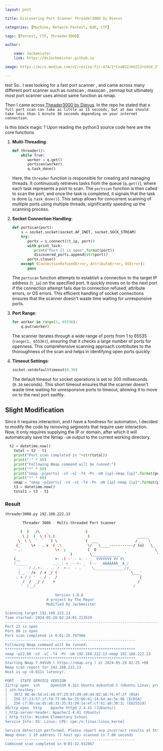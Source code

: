```yaml
---
layout: post

title: Discovering Port Scanner Threader3000 by Dievus 

categories: [Machine, Network Pentest, B2R, CTF]

tags: [Pentest, CTF, Threader3000]

author:

    name: Jackmeister
    link: https://0xJackmeister.github.io

image: https://miro.medium.com/v2/resize:fit:474/1*CnaBV2JHV2SJroSGX_ZtpQ.jpeg

---
```

test
So.. I was looking for a fast port scanner , and came across many different port scanner such as rustscan , masscan , zenmap but ultimately most port scanner uses almost same function as nmap.

Then I came across[ Theader3000 by Dievus](https://github.com/dievus/threader3000). In the repo he stated that  `A full port scan can take as little as 15 seconds, but at max should take less than 1 minute 30 seconds depending on your internet connection.`  

Is this black magic ? Upon reading the python3 source code here are the core functions

1. **Multi-Threading**:
   ```python
   def threader():
       while True:
          worker = q.get()
          portscan(worker)
          q.task_done()
   ```
   Here, the `threader` function is responsible for creating and managing threads. It continuously retrieves tasks from the queue (`q.get()`), where each task represents a port to scan. The `portscan` function is then called to scan the port, and once the task is completed, it signals that the task is done (`q.task_done()`). This setup allows for concurrent scanning of multiple ports using multiple threads, significantly speeding up the scanning process.

2. **Socket Connection Handling**:
   ```python
   def portscan(port):
       s = socket.socket(socket.AF_INET, socket.SOCK_STREAM)
       try:
          portx = s.connect((t_ip, port))
          with print_lock:
             print("Port {} is open".format(port))
             discovered_ports.append(str(port))
          portx.close()
       except (ConnectionRefusedError, AttributeError, OSError):
          pass
   ```
   The `portscan` function attempts to establish a connection to the target IP address (`t_ip`) on the specified port. It quickly moves on to the next port if the connection attempt fails due to connection refused, attribute errors, or OS errors. This efficient handling of socket connections ensures that the scanner doesn't waste time waiting for unresponsive ports.

3. **Port Range**:
   ```python
   for worker in range(1, 65536):
       q.put(worker)
   ```
   The scanner iterates through a wide range of ports from 1 to 65535 (`range(1, 65536)`), ensuring that it checks a large number of ports for openness. This comprehensive scanning approach contributes to the thoroughness of the scan and helps in identifying open ports quickly.

4. **Timeout Settings**:
   ```python
   socket.setdefaulttimeout(0.30)
   ```
   The default timeout for socket operations is set to 300 milliseconds (`0.30` seconds). This short timeout ensures that the scanner doesn't waste time waiting for unresponsive ports to timeout, allowing it to move on to the next port swiftly.
   
## Slight Modification

Since it requires interaction,  and I have a fondness for automation, I decided to modify the code by removing segments that require user interaction. Now, it only requires supplying the IP or domain, after which it will automatically save the Nmap `-oN` output to the current working directory.

```python
  t2 = datetime.now()
    total = t2 - t1
    print("Port scan completed in "+str(total))
    print("-" * 60)
    print("Following Nmap command will be runned:")
    print("*" * 60)
    print("nmap -p{ports} -sV -sC -T4 -Pn -oN {ip}-nmap {ip}".format(ports=",".join(discovered_ports), ip=target))
    print("*" * 60)
    nmap = "nmap -p{ports} -sV -sC -T4 -Pn -oN {ip}-nmap {ip}".format(ports=",".join(discovered_ports), ip=target)
    t3 = datetime.now()
    total1 = t3 - t1
```

### Result
```bash
threader3000.py 192.168.222.13 

        Threader 3000 - Multi-threaded Port Scanner          

       (  )   /\   _                 (     
        \ |  (  \ ( \.(               )                      _____
      \  \ \  `  `   ) \             (  ___                 / _   \
     (_`    \+   . x  ( .\            \/   \____-----------/ (o)   \_
    - .-               \+  ;          (  O                           \____
                              )        \_____________  `              \  /
    (__                +- .( -'.- <. - _  VVVVVVV VV V\                 \/
    (_____            ._._: <_ - <- _  (--  _AAAAAAA__A_/                  |
      .    /./.+-  . .- /  +--  - .     \______________//_              \_______
      (__ ' /x  / x _/ (                                  \___'          \     /
     , x / ( '  . / .  /                                      |           \   /
        /  /  _/ /    +                                      /              \/
       '  (__/                                             /                  \
    
                       Version 1.0.8                    
                   A project by The Mayor               
                   Modified by Jackmeister               

Scanning target 192.168.222.13
Time started: 2024-05-28 02:24:01.213529
----------------------------------------------------------------------------------------------------
Port 22 is open
Port 80 is open
Port scan completed in 0:01:25.797966
------------------------------------------------------------
Following Nmap command will be runned:
************************************************************
nmap -p22,80 -sV -sC -T4 -Pn -oN 192.168.222.13-nmap 192.168.222.13
************************************************************
Starting Nmap 7.94SVN ( https://nmap.org ) at 2024-05-28 02:25 +08
Nmap scan report for 192.168.222.13
Host is up (0.011s latency).

PORT   STATE SERVICE VERSION
22/tcp open  ssh     OpenSSH 8.2p1 Ubuntu 4ubuntu0.5 (Ubuntu Linux; protocol 2.0)
| ssh-hostkey: 
|   3072 98:4e:5d:e1:e6:97:29:6f:d9:e0:d4:82:a8:f6:4f:3f (RSA)
|   256 57:23:57:1f:fd:77:06:be:25:66:61:14:6d:ae:5e:98 (ECDSA)
|_  256 c7:9b:aa:d5:a6:33:35:91:34:1e:ef:cf:61:a8:30:1c (ED25519)
80/tcp open  http    Apache httpd 2.4.41 ((Ubuntu))
|_http-server-header: Apache/2.4.41 (Ubuntu)
|_http-title: Wisdom Elementary School
Service Info: OS: Linux; CPE: cpe:/o:linux:linux_kernel

Service detection performed. Please report any incorrect results at https://nmap.org/submit/ .
Nmap done: 1 IP address (1 host up) scanned in 7.06 seconds
------------------------------------------------------------
Combined scan completed in 0:01:32.912067
```

